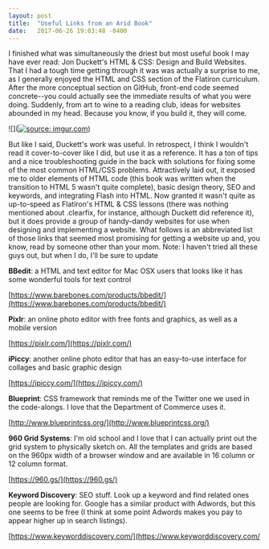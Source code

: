 ```yaml
---
layout: post
title:  "Useful Links from an Arid Book"
date:   2017-06-26 19:03:48 -0400
---
```



I finished what was simultaneously the driest but most useful book I may have ever read: Jon Duckett's HTML & CSS: Design and Build Websites. That I had a tough time getting through it was was actually a surprise to me, as I generally enjoyed the HTML and CSS section of the Flatiron curriculum. After the more conceptual section on GitHub, front-end code seemed concrete--you could actually see the immediate results of what you were doing. Suddenly, from art to wine to a reading club, ideas for websites abounded in my head. Because you know, if you build it, they will come.

![](<a href="http://imgur.com/gAx5xq4"><img src="http://i.imgur.com/gAx5xq4.gif" title="source: imgur.com" /></a>)

But like I said, Duckett's work was useful. In retrospect, I think I wouldn't read it cover-to-cover like I did, but use it as a reference. It has a ton of tips and a nice troubleshooting guide in the back with solutions for fixing some of the most common HTML/CSS problems. Attractively laid out, it exposed me to older elements of HTML code (this book was written when the transition to HTML 5 wasn't quite complete), basic design theory, SEO and keywords, and integrating Flash into HTML. Now granted it wasn't quite as up-to-speed as Flatiron's HTML & CSS lessons (there was nothing mentioned about .clearfix, for instance, although Duckett did reference it), but it does provide a group of handy-dandy websites for use when designing and implementing a website. What follows is an abbreviated list of those links that seemed most promising for getting a website up and, you know, read by someone other than your mom. Note: I haven't tried all these guys out, but when I do, I'll be sure to update 

**BBedit**: a HTML and text editor for Mac OSX users that looks like it has some wonderful tools for text control

[https://www.barebones.com/products/bbedit/](https://www.barebones.com/products/bbedit/)

**Pixlr**: an online photo editor with free fonts and graphics, as well as a mobile version

[https://pixlr.com/](https://pixlr.com/)

**iPiccy**: another online photo editor that has an easy-to-use interface for collages and basic graphic design

[https://ipiccy.com/](https://ipiccy.com/)

**Blueprint**: CSS framework that reminds me of the Twitter one we used in the code-alongs. I love that the Department of Commerce uses it.

[http://www.blueprintcss.org/](http://www.blueprintcss.org/)

**960 Grid Systems**: I'm old school and I love that I can actually print out the grid system to physically sketch on. All the templates and grids are based on the 960px width of a browser window and are available in 16 column or 12 column format.

[https://960.gs/](https://960.gs/)

**Keyword Discovery**: SEO stuff. Look up a keyword and find related ones people are looking for. Google has a similar product with Adwords, but this one seems to be free (I think at some point Adwords makes you pay to appear higher up in search listings).

[https://www.keyworddiscovery.com/](https://www.keyworddiscovery.com/


